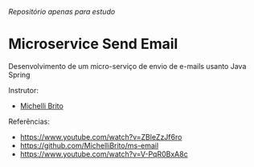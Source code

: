 _Repositório apenas para estudo_

# Microservice Send Email

Desenvolvimento de um micro-serviço de envio de e-mails usanto Java Spring

Instrutor:

- [Michelli Brito](https://www.youtube.com/channel/UC2WbG8UgpPaLcFSNJYwtPow)

Referências:

- https://www.youtube.com/watch?v=ZBleZzJf6ro
- https://github.com/MichelliBrito/ms-email
- https://www.youtube.com/watch?v=V-PqR0BxA8c